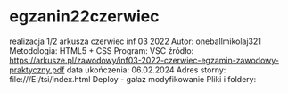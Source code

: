 # egzanin22czerwiec
realizacja 1/2 arkusza czerwiec inf 03 2022
Autor: oneballmikolaj321
Metodologia: HTML5 + CSS
Program:  VSC
źródło:  https://arkusze.pl/zawodowy/inf03-2022-czerwiec-egzamin-zawodowy-praktyczny.pdf
data ukończenia: 06.02.2024
Adres storny: file:///E:/tsi/index.html
Deploy - gałaz modyfikowanie
Pliki i foldery: 
